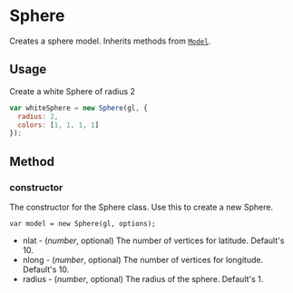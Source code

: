 # Sphere

Creates a sphere model. Inherits methods from [`Model`](/#/documentation/api-reference/model).

## Usage

Create a white Sphere of radius 2
```js
var whiteSphere = new Sphere(gl, {
  radius: 2,
  colors: [1, 1, 1, 1]
});
```

## Method

### constructor

The constructor for the Sphere class. Use this to create a new Sphere.

`var model = new Sphere(gl, options);`

* nlat - (*number*, optional) The number of vertices for latitude. Default's 10.
* nlong - (*number*, optional) The number of vertices for longitude. Default's 10.
* radius - (*number*, optional) The radius of the sphere. Default's 1.

